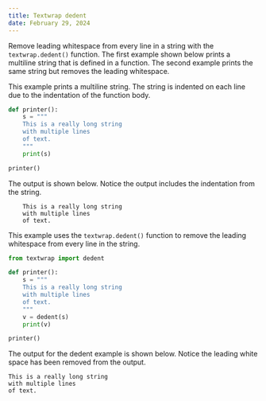 ```yaml
---
title: Textwrap dedent
date: February 29, 2024
---
```


Remove leading whitespace from every line in a string with the `textwrap.dedent()` function. The first example shown below prints a multiline string that is defined in a function. The second example prints the same string but removes the leading whitespace.

This example prints a multiline string. The string is indented on each line due to the indentation of the function body.

```python
def printer():
    s = """
    This is a really long string
    with multiple lines
    of text.
    """
    print(s)

printer()
```

The output is shown below. Notice the output includes the indentation from the string.

```text
    This is a really long string
    with multiple lines
    of text.
```

This example uses the `textwrap.dedent()` function to remove the leading whitespace from every line in the string.

```python
from textwrap import dedent

def printer():
    s = """
    This is a really long string
    with multiple lines
    of text.
    """
    v = dedent(s)
    print(v)

printer()
```

The output for the dedent example is shown below. Notice the leading white space has been removed from the output.

```text
This is a really long string
with multiple lines
of text.
```
